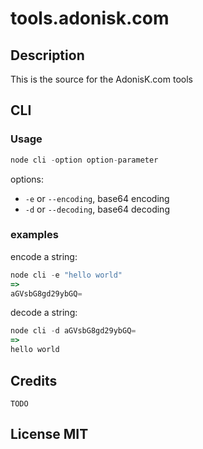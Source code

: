 # tools.adonisk.com

## Description

This is the source for the AdonisK.com tools

## CLI

### Usage

```js
node cli -option option-parameter
```

options:

* `-e` or `--encoding`, base64 encoding
* `-d` or `--decoding`, base64 decoding

### examples

encode a string:

```js
node cli -e "hello world"
=>
aGVsbG8gd29ybGQ=
```

decode a string:

```js
node cli -d aGVsbG8gd29ybGQ=
=>
hello world
```

## Credits

	TODO

## License MIT
